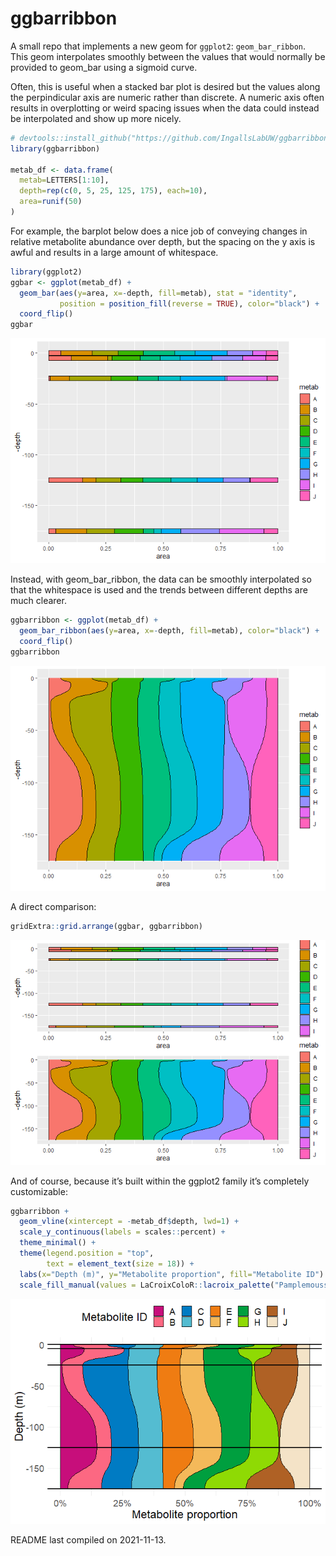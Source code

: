 ggbarribbon
================

A small repo that implements a new geom for `ggplot2`:
`geom_bar_ribbon`. This geom interpolates smoothly between the values
that would normally be provided to geom_bar using a sigmoid curve.

Often, this is useful when a stacked bar plot is desired but the values
along the perpindicular axis are numeric rather than discrete. A numeric
axis often results in overplotting or weird spacing issues when the data
could instead be interpolated and show up more nicely.

``` r
# devtools::install_github("https://github.com/IngallsLabUW/ggbarribbon")
library(ggbarribbon)

metab_df <- data.frame(
  metab=LETTERS[1:10], 
  depth=rep(c(0, 5, 25, 125, 175), each=10),
  area=runif(50)
)
```

For example, the barplot below does a nice job of conveying changes in
relative metabolite abundance over depth, but the spacing on the y axis
is awful and results in a large amount of whitespace.

``` r
library(ggplot2)
ggbar <- ggplot(metab_df) +
  geom_bar(aes(y=area, x=-depth, fill=metab), stat = "identity", 
           position = position_fill(reverse = TRUE), color="black") +
  coord_flip()
ggbar
```

![](README_files/figure-gfm/unnamed-chunk-2-1.png)<!-- -->

Instead, with geom_bar_ribbon, the data can be smoothly interpolated so
that the whitespace is used and the trends between different depths are
much clearer.

``` r
ggbarribbon <- ggplot(metab_df) +
  geom_bar_ribbon(aes(y=area, x=-depth, fill=metab), color="black") +
  coord_flip()
ggbarribbon
```

![](README_files/figure-gfm/unnamed-chunk-3-1.png)<!-- -->

A direct comparison:

``` r
gridExtra::grid.arrange(ggbar, ggbarribbon)
```

![](README_files/figure-gfm/unnamed-chunk-4-1.png)<!-- -->

And of course, because it’s built within the ggplot2 family it’s
completely customizable:

``` r
ggbarribbon +
  geom_vline(xintercept = -metab_df$depth, lwd=1) +
  scale_y_continuous(labels = scales::percent) +
  theme_minimal() +
  theme(legend.position = "top",
        text = element_text(size = 18)) +
  labs(x="Depth (m)", y="Metabolite proportion", fill="Metabolite ID") +
  scale_fill_manual(values = LaCroixColoR::lacroix_palette("Pamplemousse", type="paired", n = 10))
```

![](README_files/figure-gfm/unnamed-chunk-5-1.png)<!-- -->

README last compiled on 2021-11-13.
